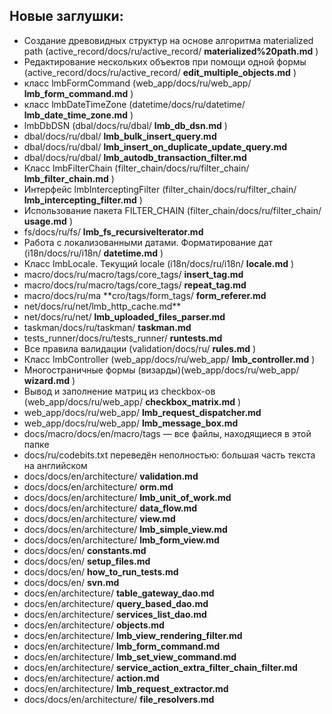 ## Новые заглушки:

* Создание древовидных структур на основе алгоритма materialized path (active_record/docs/ru/active_record/ **materialized%20path.md** )
* Редактирование нескольких объектов при помощи одной формы (active_record/docs/ru/active_record/ **edit_multiple_objects.md** )
* класс lmbFormCommand (web_app/docs/ru/web_app/ **lmb_form_command.md** )
* класс lmbDateTimeZone (datetime/docs/ru/datetime/ **lmb_date_time_zone.md** )
* lmbDbDSN (dbal/docs/ru/dbal/ **lmb_db_dsn.md** )
* dbal/docs/ru/dbal/ **lmb_bulk_insert_query.md**
* dbal/docs/ru/dbal/ **lmb_insert_on_duplicate_update_query.md**
* dbal/docs/ru/dbal/ **lmb_autodb_transaction_filter.md**
* Класс lmbFilterChain (filter_chain/docs/ru/filter_chain/ **lmb_filter_chain.md** )
* Интерфейс lmbInterceptingFilter (filter_chain/docs/ru/filter_chain/ **lmb_intercepting_filter.md** )
* Использование пакета FILTER_CHAIN (filter_chain/docs/ru/filter_chain/ **usage.md** )
* fs/docs/ru/fs/ **lmb_fs_recursiveIterator.md**
* Работа с локализованными датами. Форматирование дат (i18n/docs/ru/i18n/ **datetime.md** )
* Класс lmbLocale. Текущий locale (i18n/docs/ru/i18n/ **locale.md** )
* macro/docs/ru/macro/tags/core_tags/ **insert_tag.md**
* macro/docs/ru/macro/tags/core_tags/ **repeat_tag.md**
* macro/docs/ru/ma **cro/tags/form_tags/ **form_referer.md**
* net/docs/ru/net/lmb_http_cache.md**
* net/docs/ru/net/ **lmb_uploaded_files_parser.md**
* taskman/docs/ru/taskman/ **taskman.md**
* tests_runner/docs/ru/tests_runner/ **runtests.md**
* Все правила валидации (validation/docs/ru/ **rules.md** )
* Класс lmbController (web_app/docs/ru/web_app/ **lmb_controller.md** )
* Многостраничные формы (визарды)(web_app/docs/ru/web_app/ **wizard.md** )
* Вывод и заполнение матриц из checkbox-ов (web_app/docs/ru/web_app/ **checkbox_matrix.md** )
* web_app/docs/ru/web_app/ **lmb_request_dispatcher.md**
* web_app/docs/ru/web_app/ **lmb_message_box.md**
* docs/macro/docs/en/macro/tags — все файлы, находящиеся в этой папке
* docs/ru/codebits.txt переведён неполностью: большая часть текста на английском
* docs/docs/en/architecture/ **validation.md**
* docs/docs/en/architecture/ **orm.md**
* docs/docs/en/architecture/ **lmb_unit_of_work.md**
* docs/docs/en/architecture/ **data_flow.md**
* docs/docs/en/architecture/ **view.md**
* docs/docs/en/architecture/ **lmb_simple_view.md**
* docs/docs/en/architecture/ **lmb_form_view.md**
* docs/docs/en/ **constants.md**
* docs/docs/en/ **setup_files.md**
* docs/docs/en/ **how_to_run_tests.md**
* docs/docs/en/ **svn.md**
* docs/en/architecture/ **table_gateway_dao.md**
* docs/en/architecture/ **query_based_dao.md**
* docs/en/architecture/ **services_list_dao.md**
* docs/en/architecture/ **objects.md**
* docs/en/architecture/ **lmb_view_rendering_filter.md**
* docs/en/architecture/ **lmb_form_command.md**
* docs/en/architecture/ **lmb_set_view_command.md**
* docs/en/architecture/ **service_action_extra_filter_chain_filter.md**
* docs/en/architecture/ **action.md**
* docs/en/architecture/ **lmb_request_extractor.md**
* docs/docs/en/architecture/ **file_resolvers.md**
